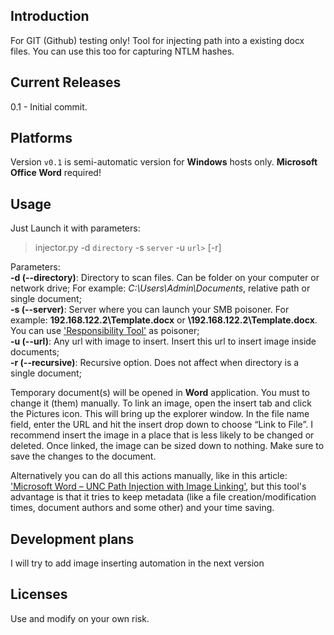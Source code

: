 ## Introduction
For GIT (Github) testing only! Tool for injecting path into a existing docx files. You can use this too for capturing NTLM hashes.
## Current Releases
0.1 - Initial commit. <br />
## Platforms
Version `v0.1` is semi-automatic version for __Windows__ hosts only. __Microsoft Office Word__ required!
## Usage
Just Launch it with parameters:
 > injector.py -d `directory` -s `server` -u `url>` [-r] <br />

Parameters:<br />
__-d (--directory)__: Directory to scan files. Can be folder on your computer or network drive; For example: _C:\\Users\Admin\Documents_, relative path or single document;<br />
__-s (--server)__: Server where you can launch your SMB poisoner. For example: __192.168.122.2\Template.docx__ or __\\192.168.122.2\Template.docx__. You can use ['Responsibility Tool'](https://github.com/dardepin/responsibility) as poisoner;<br />
__-u (--url)__: Any url with image to insert. Insert this url to insert image inside documents;<br />
__-r (--recursive)__: Recursive option. Does not affect when directory is a single document;

Temporary document(s) will be opened in __Word__ application. You must to change it (them) manually. To link an image, open the insert tab and click the Pictures icon. This will bring up the explorer window. In the file name field, enter the URL and hit the insert drop down to choose “Link to File”. I recommend insert the image in a place that is less likely to be changed or deleted. Once linked, the image can be sized down to nothing. Make sure to save the changes to the document.

Alternatively you can do all this actions manually, like in this article: ['Microsoft Word – UNC Path Injection with Image Linking'](https://www.netspi.com/blog/technical/network-penetration-testing/microsoft-word-unc-path-injection-image-linking/), but this tool's advantage is that it tries to keep metadata (like a file creation/modification times, document authors and some other) and your time saving.
## Development plans
I will try to add image inserting automation in the next version
## Licenses
Use and modify on your own risk.
